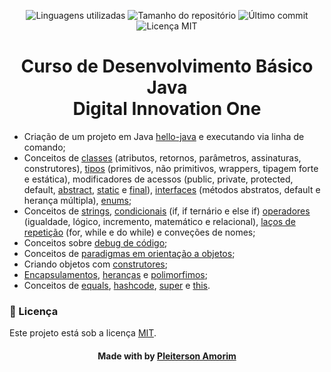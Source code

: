 <!-- Badges session -->
<p align="center">  
  <!-- languages -->
  <img src="https://img.shields.io/github/languages/count/pleiterson/java-basico?style=social" alt="Linguagens utilizadas">
  <!-- repo size -->
  <img src="https://img.shields.io/github/repo-size/Pleiterson/java-basico?style=social" alt="Tamanho do repositório">
  <!-- last commit -->
  <img src="https://img.shields.io/github/last-commit/Pleiterson/java-basico?style=social" alt="Último commit">
  <!-- licence MIT -->
  <img src="https://img.shields.io/github/license/Pleiterson/java-basico?style=social" alt="Licença MIT">
</p>


<!--About session-->
<h1 align="center">Curso de Desenvolvimento Básico Java<br>Digital Innovation One</h1>

- Criação de um projeto em Java [hello-java](https://github.com/Pleiterson/java-basico/tree/master/hello-java) e executando via linha de comando;
- Conceitos de [classes](https://github.com/Pleiterson/java-basico/tree/master/src/main/classes) (atributos, retornos, parâmetros, assinaturas, construtores), [tipos](https://github.com/Pleiterson/java-basico/tree/master/src/main/tipos) (primitivos, não primitivos, wrappers, tipagem forte e estática), modificadores de acessos (public, private, protected, default, [abstract](https://github.com/Pleiterson/java-basico/tree/master/src/main/abstracts), [static](https://github.com/Pleiterson/java-basico/tree/master/src/main/statics) e [final](https://github.com/Pleiterson/java-basico/tree/master/src/main/finals)), [interfaces](https://github.com/Pleiterson/java-basico/tree/master/src/main/interfaces) (métodos abstratos, default e herança múltipla), [enums](https://github.com/Pleiterson/java-basico/tree/master/src/main/enums);
- Conceitos de [strings](https://github.com/Pleiterson/java-basico/tree/master/src/main/strings), [condicionais](https://github.com/Pleiterson/java-basico/tree/master/src/main/condicionais) (if, if ternário e else if) [operadores](https://github.com/Pleiterson/java-basico/tree/master/src/main/operadores) (igualdade, lógico, incremento, matemático e relacional), [laços de repetição](https://github.com/Pleiterson/java-basico/tree/master/src/main/condicionais) (for, while e do while) e conveções de nomes;
- Conceitos sobre [debug de código](https://github.com/Pleiterson/java-basico/tree/master/debug-de-codigo/src/main);
- Conceitos de [paradigmas em orientação a objetos](https://github.com/Pleiterson/java-basico/tree/master/paradigma-oo);
- Criando objetos com [construtores](https://github.com/Pleiterson/java-basico/tree/master/construtores);
- [Encapsulamentos](https://github.com/Pleiterson/java-basico/tree/master/encapsulamento), [heranças](https://github.com/Pleiterson/java-basico/tree/master/heranca) e [polimorfimos](https://github.com/Pleiterson/java-basico/tree/master/heranca/exemplo003);
- Conceitos de [equals](https://github.com/Pleiterson/java-basico/tree/master/caracteristicas%20oo/equals), [hashcode](https://github.com/Pleiterson/java-basico/tree/master/caracteristicas%20oo/hashcode), [super](https://github.com/Pleiterson/java-basico/tree/master/caracteristicas%20oo/super) e [this](https://github.com/Pleiterson/java-basico/tree/master/caracteristicas%20oo/this).


<!--License session-->
<h3>📝 Licença</h3>

Este projeto está sob a licença [MIT](./LICENSE).


<!--Bottom session-->
<h4 align=center>Made with by <a href="https://www.linkedin.com/in/pleiterson">Pleiterson Amorim</a></h4>
